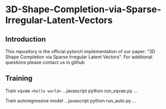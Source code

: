 # 3D-Shape-Completion-via-Sparse-Irregular-Latent-Vectors
## Introduction
This repository is the official pytorch implementation of our paper: "3D Shape Completion via Sparse Irregular Latent Vectors". For additional questions please contact us in github

## Training
Train vqvae
`<hello world>` 
...javascript
  python run_vqvae.py
...

Train autoregressive model
...javascript
  python run_auto.py
...

